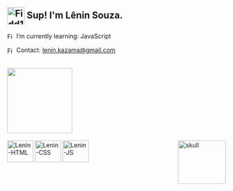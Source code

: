 <!-- Main -->
## <img align="center" alt="Fidd1" height="40" width="40" src="https://images-wixmp-ed30a86b8c4ca887773594c2.wixmp.com/f/d0f3c699-d51b-432c-8d96-e146ce832392/ddpupi7-15dfae4b-329d-4bd1-97d7-39310262f744.gif?token=eyJ0eXAiOiJKV1QiLCJhbGciOiJIUzI1NiJ9.eyJzdWIiOiJ1cm46YXBwOjdlMGQxODg5ODIyNjQzNzNhNWYwZDQxNWVhMGQyNmUwIiwiaXNzIjoidXJuOmFwcDo3ZTBkMTg4OTgyMjY0MzczYTVmMGQ0MTVlYTBkMjZlMCIsIm9iaiI6W1t7InBhdGgiOiJcL2ZcL2QwZjNjNjk5LWQ1MWItNDMyYy04ZDk2LWUxNDZjZTgzMjM5MlwvZGRwdXBpNy0xNWRmYWU0Yi0zMjlkLTRiZDEtOTdkNy0zOTMxMDI2MmY3NDQuZ2lmIn1dXSwiYXVkIjpbInVybjpzZXJ2aWNlOmZpbGUuZG93bmxvYWQiXX0.jURLxz4Wpa9maXRfahyFgxQa59LnDqn1o8V3tGhRhE8"/> Sup! I'm Lênin Souza.

 <img align="center" alt="Fidd1" height="17" width="17" src="https://images-wixmp-ed30a86b8c4ca887773594c2.wixmp.com/f/8e811100-31c0-4250-9e5f-3b7f852a7771/d92uaik-fdada08f-ca15-4b8f-a655-c41f258bcc8f.png/v1/fill/w_1280,h_1280,strp/dark_red_planet_png_by_breezyxox_d92uaik-fullview.png?token=eyJ0eXAiOiJKV1QiLCJhbGciOiJIUzI1NiJ9.eyJzdWIiOiJ1cm46YXBwOjdlMGQxODg5ODIyNjQzNzNhNWYwZDQxNWVhMGQyNmUwIiwiaXNzIjoidXJuOmFwcDo3ZTBkMTg4OTgyMjY0MzczYTVmMGQ0MTVlYTBkMjZlMCIsIm9iaiI6W1t7ImhlaWdodCI6Ijw9MTI4MCIsInBhdGgiOiJcL2ZcLzhlODExMTAwLTMxYzAtNDI1MC05ZTVmLTNiN2Y4NTJhNzc3MVwvZDkydWFpay1mZGFkYTA4Zi1jYTE1LTRiOGYtYTY1NS1jNDFmMjU4YmNjOGYucG5nIiwid2lkdGgiOiI8PTEyODAifV1dLCJhdWQiOlsidXJuOnNlcnZpY2U6aW1hZ2Uub3BlcmF0aW9ucyJdfQ.OEsOVgHKAbbrs4wnFn871Ed4JBdm23mz0-IqAaIF2-o"/> I’m currently learning: JavaScript
 
 <img align="center" alt="Fidd2" height="17" width="17" src="https://images-wixmp-ed30a86b8c4ca887773594c2.wixmp.com/f/8e811100-31c0-4250-9e5f-3b7f852a7771/d92uaik-fdada08f-ca15-4b8f-a655-c41f258bcc8f.png/v1/fill/w_1280,h_1280,strp/dark_red_planet_png_by_breezyxox_d92uaik-fullview.png?token=eyJ0eXAiOiJKV1QiLCJhbGciOiJIUzI1NiJ9.eyJzdWIiOiJ1cm46YXBwOjdlMGQxODg5ODIyNjQzNzNhNWYwZDQxNWVhMGQyNmUwIiwiaXNzIjoidXJuOmFwcDo3ZTBkMTg4OTgyMjY0MzczYTVmMGQ0MTVlYTBkMjZlMCIsIm9iaiI6W1t7ImhlaWdodCI6Ijw9MTI4MCIsInBhdGgiOiJcL2ZcLzhlODExMTAwLTMxYzAtNDI1MC05ZTVmLTNiN2Y4NTJhNzc3MVwvZDkydWFpay1mZGFkYTA4Zi1jYTE1LTRiOGYtYTY1NS1jNDFmMjU4YmNjOGYucG5nIiwid2lkdGgiOiI8PTEyODAifV1dLCJhdWQiOlsidXJuOnNlcnZpY2U6aW1hZ2Uub3BlcmF0aW9ucyJdfQ.OEsOVgHKAbbrs4wnFn871Ed4JBdm23mz0-IqAaIF2-o"/> Contact: lenin.kazama@gmail.com

 
 <br>
 <!-- GitHub Stats -->
 <div>
  <img height="150em" src="https://github-readme-stats.vercel.app/api?username=leninsouza&show_icons=true&theme=maroongold&include_all_commits=true&count_private=true"/>
 </div><br>
 
 <!-- Languages -->
 <div> 
  <img align="center" alt="Lenin-HTML" height="50" width="60" src="https://cdn.jsdelivr.net/gh/devicons/devicon/icons/html5/html5-plain-wordmark.svg"/>
  <img align="center" alt="Lenin-CSS" height="50" width="60" src="https://cdn.jsdelivr.net/gh/devicons/devicon/icons/css3/css3-plain-wordmark.svg"/>
  <img align="center" alt="Lenin-JS" height="50" width="60" src="https://cdn.jsdelivr.net/gh/devicons/devicon/icons/javascript/javascript-plain.svg"/> 
   <img align="right" alt="skull" height=100 width="110" src="https://i.pinimg.com/originals/63/bd/71/63bd71fc80e0929fd045ab130472fe2e.gif"/>
 </div> 
 
 ##
 
 
 
 
